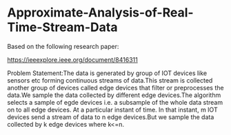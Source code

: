 # Approximate-Analysis-of-Real-Time-Stream-Data

Based on the following research paper:

https://ieeexplore.ieee.org/document/8416311

Problem Statement:The data is generated by group of IOT devices like sensors etc forming continuous streams of data.This stream is collected another group of devices called edge devices that filter or preprocesses the data.We sample the data collected by different edge devices.The algorithm selects a sample of egde devices i.e. a subsample of the whole data stream on to all edge devices. At a particular instant of time. In that instant, m IOT devices send a stream of data to n edge devices.But we sample the data collected by k edge devices where k<=n.

